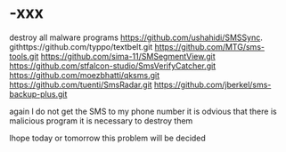 # -xxx
destroy all malware
programs
https://github.com/ushahidi/SMSSync.
githttps://github.com/typpo/textbelt.git
https://github.com/MTG/sms-tools.git
https://github.com/sima-11/SMSegmentView.git
https://github.com/stfalcon-studio/SmsVerifyCatcher.git
https://github.com/moezbhatti/qksms.git
https://github.com/tuenti/SmsRadar.git
https://github.com/jberkel/sms-backup-plus.git

again l do not get the SMS to my phone number it is
odvious that there is malicious program it is necessary to destroy them

lhope today or tomorrow this problem will be decided












